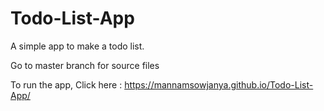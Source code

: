 # Todo-List-App
A simple app to make a todo list.

Go to master branch for source files

To run the app, Click here : https://mannamsowjanya.github.io/Todo-List-App/
